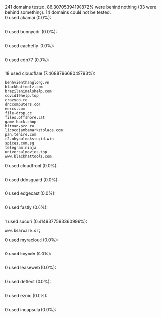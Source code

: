 241 domains tested. 86.30705394190872% were behind nothing (33 were behind something). 14 domains could not be tested.<br>
0 used akamai (0.0%):
```

```

0 used bunnycdn (0.0%):
```

```

0 used cachefly (0.0%):
```

```

0 used cdn77 (0.0%):
```

```

18 used cloudflare (7.468879668049793%):
```
benhvienthanglong.vn
blackhattoolz.com
brazilanimalshelp.com
covid19help.top
crazyco.re
dnccomputers.com
eercs.com
file-drop.cc
files.offshore.cat
game-hack.shop
hitman-pro.ru
licocojambamarketplace.com
pan.tenire.com
r2.ohyoulookstupid.win
spices.com.sg
telegram.ninja
universalmovies.top
www.blackhattoolz.com
```

0 used cloudfront (0.0%):
```

```

0 used ddosguard (0.0%):
```

```

0 used edgecast (0.0%):
```

```

0 used fastly (0.0%):
```

```

1 used sucuri (0.4149377593360996%):
```
www.bearware.org
```

0 used myracloud (0.0%):
```

```

0 used keycdn (0.0%):
```

```

0 used leaseweb (0.0%):
```

```

0 used deflect (0.0%):
```

```

0 used ezoic (0.0%):
```

```

0 used incapsula (0.0%):
```

```

